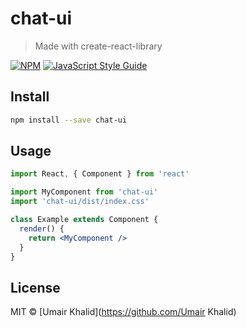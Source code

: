 # chat-ui

> Made with create-react-library

[![NPM](https://img.shields.io/npm/v/chat-ui.svg)](https://www.npmjs.com/package/chat-ui) [![JavaScript Style Guide](https://img.shields.io/badge/code_style-standard-brightgreen.svg)](https://standardjs.com)

## Install

```bash
npm install --save chat-ui
```

## Usage

```jsx
import React, { Component } from 'react'

import MyComponent from 'chat-ui'
import 'chat-ui/dist/index.css'

class Example extends Component {
  render() {
    return <MyComponent />
  }
}
```

## License

MIT © [Umair Khalid](https://github.com/Umair Khalid)
